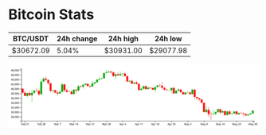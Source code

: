 # Bitcoin Stats

BTC/USDT|24h change|24h high|24h low|
|---|---|---|---|
|$30672.09|5.04%|$30931.00|$29077.98|

<img src="./chart.svg">
